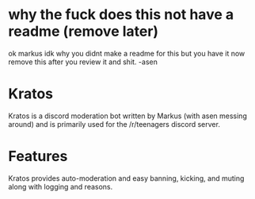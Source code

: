 # why the fuck does this not have a readme (remove later)
ok markus idk why you didnt make a readme for this but you have it now remove this after you review it and shit. -asen

# Kratos
Kratos is a discord moderation bot written by Markus (with asen messing around) and is primarily used for the /r/teenagers discord server.

# Features
Kratos provides auto-moderation and easy banning, kicking, and muting along with logging and reasons.
